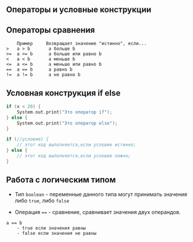 
## Операторы и условные конструкции

## Операторы сравнения
```
    Пример     Возвращает значение "истинно", если... 
>   a > b       а больше b
>=  a >= b      а больше или равно b
<   a < b       а меньше b
<=  a <= b      а меньше или равно b
==  a == b      а равно b
!=  a != b      а не равно b
```

## Условная конструкция if else

```c
if (x < 20) {
    System.out.print("Это оператор if");
} else {
    System.out.print("Это оператор else");
} 
```

```c
if (//условие) {
    // этот код выполняется,если условие истинно;
} else {
    // этот код выполняется,если условие ложно;
}
```



##  Работа с логическим типом

* Тип `boolean` - переменные данного типа могут принимать значения либо `true`, либо `false`

* Операция `==` - сравнение, сравнивает значения двух операндов.

```
a == b
    - true если значения равны
    - false если значения не равны
```

